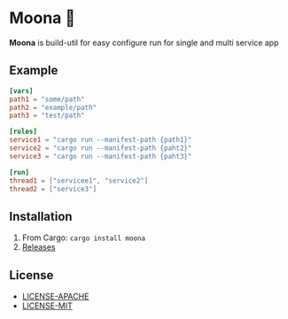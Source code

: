 # Moona 🌙
**Moona** is build-util for easy configure run for single and multi service app

## Example

```toml
[vars]
path1 = "some/path"
path2 = "example/path"
path3 = "test/path"

[rules]
service1 = "cargo run --manifest-path {path1}"
service2 = "cargo run --manifest-path {paht2}"
service3 = "cargo run --manifest-path {paht3}"

[run]
thread1 = ["servicee1", "service2"]
thread2 = ["service3"]
```

## Installation
1. From Cargo: ```cargo install moona```
2. [Releases](https://github.com/europeDreadlyDevil/Moona/releases/tag/moona-v0.1.0)

## License
* [LICENSE-APACHE](LICENSE-APACHE)
* [LICENSE-MIT](LICENSE-MIT)
